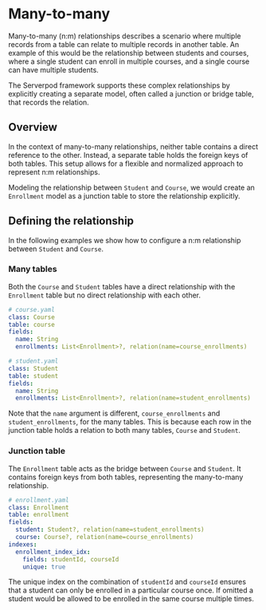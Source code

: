 # Many-to-many

Many-to-many (n:m) relationships describes a scenario where multiple records from a table can relate to multiple records in another table. An example of this would be the relationship between students and courses, where a single student can enroll in multiple courses, and a single course can have multiple students.

The Serverpod framework supports these complex relationships by explicitly creating a separate model, often called a junction or bridge table, that records the relation.

## Overview

In the context of many-to-many relationships, neither table contains a direct reference to the other. Instead, a separate table holds the foreign keys of both tables. This setup allows for a flexible and normalized approach to represent n:m relationships.

Modeling the relationship between `Student` and `Course`, we would create an `Enrollment` model as a junction table to store the relationship explicitly.

## Defining the relationship

In the following examples we show how to configure a n:m relationship between `Student` and `Course`.

### Many tables

Both the `Course` and `Student` tables have a direct relationship with the `Enrollment` table but no direct relationship with each other.

```yaml
# course.yaml
class: Course
table: course
fields:
  name: String
  enrollments: List<Enrollment>?, relation(name=course_enrollments)
```

```yaml
# student.yaml
class: Student
table: student
fields:
  name: String
  enrollments: List<Enrollment>?, relation(name=student_enrollments)
```

Note that the `name` argument is different, `course_enrollments` and `student_enrollments`, for the many tables. This is because each row in the junction table holds a relation to both many tables, `Course` and `Student`.

### Junction table

The `Enrollment` table acts as the bridge between `Course` and `Student`. It contains foreign keys from both tables, representing the many-to-many relationship.

```yaml
# enrollment.yaml
class: Enrollment
table: enrollment
fields:
  student: Student?, relation(name=student_enrollments)
  course: Course?, relation(name=course_enrollments)
indexes:
  enrollment_index_idx:
    fields: studentId, courseId
    unique: true
```

The unique index on the combination of `studentId` and `courseId` ensures that a student can only be enrolled in a particular course once. If omitted a student would be allowed to be enrolled in the same course multiple times.
